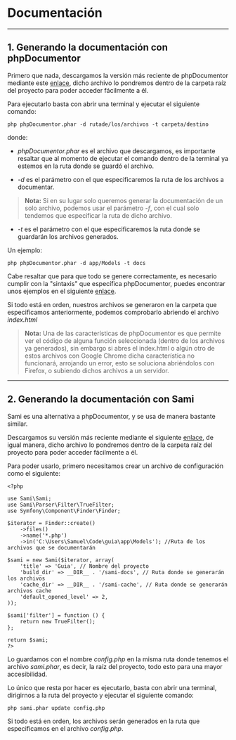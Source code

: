 # Documentación

----------

## 1. Generando la documentación con phpDocumentor

Primero que nada, descargamos la versión más reciente de phpDocumentor mediante este [</i> enlace](https://github.com/phpDocumentor/phpDocumentor2/releases/download/v2.9.0/phpDocumentor.phar), dicho archivo lo pondremos dentro de la carpeta raíz del proyecto para poder acceder fácilmente a él.

Para ejecutarlo basta con abrir una terminal y ejecutar el siguiente comando:

`php phpDocumentor.phar -d rutade/los/archivos -t carpeta/destino`

donde:

- *phpDocumentor.phar* es el archivo que descargamos, es importante resaltar que al momento de ejecutar el comando dentro de la terminal ya estemos en la ruta donde se guardó el archivo.

- *-d* es el parámetro con el que especificaremos la ruta de los archivos a documentar.
> **Nota:** Si en su lugar solo queremos generar la documentación de un solo archivo, podemos usar el parámetro *-f*, con el cual solo tendemos que especificar la ruta de dicho archivo.

- *-t* es el parámetro con el que especificaremos la ruta donde se guardarán los archivos generados.

Un ejemplo:

`php phpDocumentor.phar -d app/Models -t docs`

Cabe resaltar que para que todo se genere correctamente, es necesario cumplir con la "sintaxis" que específica phpDocumentor, puedes encontrar unos ejemplos en el siguiente [</i> enlace](https://manual.phpdoc.org/HTMLSmartyConverter/HandS/phpDocumentor/tutorial_phpDocumentor.howto.pkg.html#basics.docblock).

Si todo está en orden, nuestros archivos se generaron en la carpeta que especificamos anteriormente, podemos comprobarlo abriendo el archivo *index.html*
> **Nota:** Una de las características de phpDocumentor es que permite ver el código de alguna función seleccionada (dentro de los archivos ya generados), sin embargo si abres el index.html o algún otro de estos archivos con Google Chrome dicha característica no funcionará, arrojando un error, esto se soluciona abriéndolos con Firefox, o subiendo dichos archivos a un servidor.

----------

## 2. Generando la documentación con Sami

Sami es una alternativa a phpDocumentor, y se usa de manera bastante similar.

Descargamos su versión más reciente mediante el siguiente [</i> enlace](http://get.sensiolabs.org/sami.phar), de igual manera, dicho archivo lo pondremos dentro de la carpeta raíz del proyecto para poder acceder fácilmente a él.

Para poder usarlo, primero necesitamos crear un archivo de configuración como el siguiente:
```
<?php

use Sami\Sami;
use Sami\Parser\Filter\TrueFilter;
use Symfony\Component\Finder\Finder;

$iterator = Finder::create()
    ->files()
    ->name('*.php')
    ->in('C:\Users\Samuel\Code\guia\app\Models'); //Ruta de los archivos que se documentarán

$sami = new Sami($iterator, array(
    'title' => 'Guia', // Nombre del proyecto
    'build_dir' => __DIR__ . '/sami-docs', // Ruta donde se generarán los archivos
    'cache_dir' => __DIR__ . '/sami-cache', // Ruta donde se generarán archivos cache
    'default_opened_level' => 2,
));

$sami['filter'] = function () {
    return new TrueFilter();
};

return $sami;
?>
```

Lo guardamos con el nombre *config.php* en la misma ruta donde tenemos el archivo *sami.phar*, es decir, la raíz del proyecto, todo esto para una mayor accesibilidad.

Lo único que resta por hacer es ejecutarlo, basta con abrir una terminal, dirigirnos a la ruta del proyecto y ejecutar el siguiente comando:

`php sami.phar update config.php`

Si todo está en orden, los archivos serán generados en la ruta que especificamos en el archivo *config.php*.
